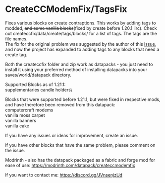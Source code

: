 # CreateCCModemFix/TagsFix
Fixes various blocks on create contraptions.
This works by adding tags to modded, ~~and some vanilla blocks~~(fixed by create before 1.20.1 iirc). Check out createccfix/data/create/tags/blocks/ for a list of tags. The tags are the file names.\
The fix for the original problem was suggested by the author of this [issue](https://github.com/tweaked-programs/cccbridge/issues/82), and now the project has expanded to adding tags to any blocks that need a create tag.

Both the createccfix folder and zip work as datapacks - you just need to install it using your preferred method of installing datapacks into your saves/world/datapack directory.

Supported Blocks as of 1.21.1:\
supplementaries candle holders\

Blocks that were supported before 1.21.1, but were fixed in respective mods, and have therefore been removed from this datapack:\
computercraft modems\
vanilla moss carpet\
vanilla banners\
vanilla cake

If you have any issues or ideas for improvement, create an issue.

If you have other blocks that have the same problem, please comment on the issue.

Modrinth - also has the datapack packaged as a fabric and forge mod for ease of use:
https://modrinth.com/datapack/createccmodemfix

If you want to contact me:
https://discord.gg/JVnsenjzUd
